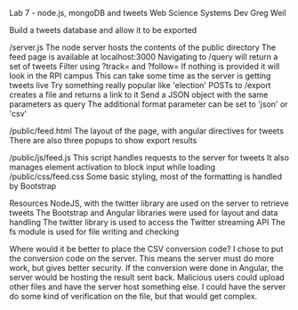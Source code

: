 Lab 7 - node.js, mongoDB and tweets
Web Science Systems Dev
Greg Weil

Build a tweets database and allow it to be exported

/server.js
	The node server hosts the contents of the public directory
	The feed page is available at localhost:3000
	Navigating to /query will return a set of tweets
		Filter using ?track= and ?follow=
		If nothing is provided it will look in the RPI campus
		This can take some time as the server is getting tweets live
		Try something really popular like 'election'
	POSTs to /export creates a file and returns a link to it
		Send a JSON object with the same parameters as query
		The additional format parameter can be set to 'json' or 'csv'

/public/feed.html
	The layout of the page, with angular directives for tweets
	There are also three popups to show export results

/public/js/feed.js
	This script handles requests to the server for tweets
	It also manages element activation to block input while loading
/public/css/feed.css
	Some basic styling, most of the formatting is handled by Bootstrap

Resources
	NodeJS, with the twitter library are used on the server to retrieve tweets
	The Bootstrap and Angular libraries were used for layout and data handling
	The twitter library is used to access the Twitter streaming API
	The fs module is used for file writing and checking

Where would it be better to place the CSV conversion code?
	I chose to put the conversion code on the server. This means
	the server must do more work, but gives better security. If the
	conversion were done in Angular, the server would be hosting
	the result sent back. Malicious users could upload other files
	and have the server host something else. I could have the server do
	some kind of verification on the file, but that would get complex.
